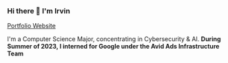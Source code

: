 ### Hi there 👋 I'm Irvin
[Portfolio Website](https://www.irvinfavors.tech/)

<p>I'm a Computer Science Major, concentrating in Cybersecurity & AI. <b/> During Summer of 2023, I interned for Google under the Avid Ads Infrastructure Team</p>
<!--
**IrvinFavors/irvinfavors** is a ✨ _special_ ✨ repository because its `README.md` (this file) appears on your GitHub profile.

Here are some ideas to get you started:
- 🔭 I’m currently working on ...
- 🌱 I’m currently learning ...
- 👯 I’m looking to collaborate on ...
- 🤔 I’m looking for help with ...
- 💬 Ask me about ...
- 📫 How to reach me: ...
- 😄 Pronouns: ...
- ⚡ Fun fact: ...
- <p><img align="left" src="https://github-readme-stats.vercel.app/api/top-langs?username=irvinfavors&show_icons=true&locale=en&layout=compact" alt="irvinfavors" /></p>
-->
